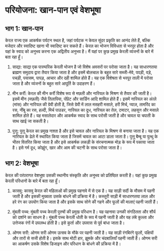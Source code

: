 # परियोजना: खान-पान एवं वेशभूषा

## भाग 1: खान-पान

केरल राज्य एक आकर्षक पर्यटन स्थल है, जहां पर्यटक न केवल सुंदर प्रकृति का आनंद लेते हैं, बल्कि मजेदार और स्वादिष्ट खाना भी स्वादिष्ट कर सकते हैं। केरल का भोजन विविधता से भरपूर होता है और यहां के स्वाद को अनुभव करना एक अद्वितीय अनुभव है। मैं यहां पर कुछ प्रमुख केरली व्यंजनों के बारे में बता रहा हूँ।

1. साद्या:
   साद्या एक पारम्परिक केरली भोजन है जो विशेष अवसरों पर परोसा जाता है। यह साधारणतया ब्राह्मण समुदाय द्वारा तैयार किया जाता है और इसमें बोलचाल के बहुत सारे सब्जी-मेवे, पपड़ी, वड़े, पचड़ी, पयासम, पापड़, आचार और दही शामिल होते हैं। यह एक विशेषता से भरपूर ताली में परोसा जाता है और व्यंजनों के बहुत सारे आपूर्ति के उदाहरण हैं।

2. मीन कर्री:
   केरल की मीन कर्री विशेष रूप से मछली और नारियल के मिश्रण से तैयार की जाती है। इसमें मीन (मछली) जैसे तिलापिया, पोंप्रेट और सार्डिन आदि शामिल होते हैं। इसमें नारियल का अंत्ले (मांस) और नारियल की ग्रेवी होती है, जिसे ग्रेवी में लाल मसहरी मसाले, हरी मिर्च, प्याज़, तामरिंद का रस, नींबू का रस, हल्दी, मिर्च पाउडर, नारियल का दूध, नारियल का तेल, टमाटर, लहसुन और मसाले शामिल होते हैं। यह मसालेदार और आकर्षक स्वाद के साथ परोसी जाती है और चावल या चपाती के साथ खाई जा सकती है।

3. पुत्तू:
   पुत्तू केरल का प्रमुख नाश्ता है और इसे चावल और नारियल के मिश्रण से बनाया जाता है। यह एक नारियल के ढेले में स्थापित किया जाता है जिसमें चावल का आटा डाला जाता है। पुत्तू बैम्बू या पुत्थु के भीतर वितरित किया जाता है और इसे आकर्षक लकड़ी के संरचनात्मक मोड़ के रूप में पकाया जाता है। इसे गर्म दूध, कोझुंग, खार और आम की चटनी के साथ परोसा जाता है।

## भाग 2: वेशभूषा

केरल की परंपरागत वेशभूषा उसकी स्थानीय संस्कृति और अनुभव को प्रतिष्ठित करती है। यहां कुछ प्रमुख केरली परिधानों के बारे में बता रहा हूँ।

1. कासवु:
   कासवु केरल की महिलाओं की प्रमुख पहनावे में से एक है। यह साड़ी सर्दी के मौसम में पहनी जाती है और इसकी मुख्यता उसके बांधने की प्रक्रिया में है। कस्तूरी साड़ी में साधारणतया लाल और हरे रंग का उपयोग किया जाता है और इसके साथ सोने की गहने और फूलों की मालाएं पहनी जाती हैं।

2. मुंबली पच्च:
   मुंबली पच्च केरली पुरुषों की प्रमुख परिधान है। यह पहनावा उनकी संगठितता और शौर्य को दर्शाने का साधन है। मुंबली पच्च केरली धोती के रूप में पहनी जाती है और यह लंबे कुल्ला और उत्तेजक रंगों में उपलब्ध होती है। इसे कुर्ता और उपवास से पूर्व बांधा जाता है।

3. ओणम सरी:
   ओणम सरी ओणम उत्सव के मौके पर पहनी जाती है। यह साड़ी रंगबिरंगे फूलों, पक्षियों और तारों से सजी होती है। इसके साथ मोटी हार, झुमके और चंदबालियाँ पहनी जाती हैं। ओणम सरी का आकर्षण उसके विशेष डिजाइन और परिधान के बांधने की प्रक्रिया में है।



